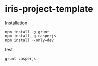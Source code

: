 # iris-project-template

Installation
```
npm install -g grunt
npm install -g casperjs
npm install --only=dev
```


test

```
grunt casperjs
```
